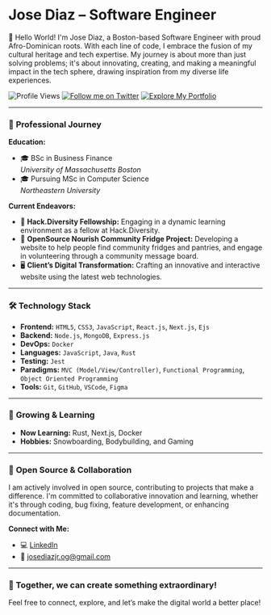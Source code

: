 # **Jose Diaz – Software Engineer**

👋 Hello World! I'm Jose Diaz, a Boston-based Software Engineer with proud Afro-Dominican roots. With each line of code, I embrace the fusion of my cultural heritage and tech expertise. My journey is about more than just solving problems; it's about innovating, creating, and making a meaningful impact in the tech sphere, drawing inspiration from my diverse life experiences.

![Profile Views](https://komarev.com/ghpvc/?username=JoseDiazCodes&color=orange)
[![Follow me on Twitter](https://img.shields.io/twitter/follow/diazjosedev?style=social)](https://twitter.com/diazjosedev)
[![Explore My Portfolio](https://img.shields.io/badge/-Portfolio-black)](https://josediazdev.com)

---

### 💼 **Professional Journey**

**Education:**

- 🎓 BSc in Business Finance  
   _University of Massachusetts Boston_
- 🎓 Pursuing MSc in Computer Science  
   _Northeastern University_

**Current Endeavors:**

- 🔨 **Hack.Diversity Fellowship:** Engaging in a dynamic learning environment as a fellow at Hack.Diversity.
- 🥫 **OpenSource Nourish Community Fridge Project:** Developing a website to help people find community fridges and pantries, and engage in volunteering through a community message board.
- 🖥️ **Client’s Digital Transformation:** Crafting an innovative and interactive website using the latest web technologies.

---

### 🛠 **Technology Stack**

- **Frontend:** `HTML5`, `CSS3`, `JavaScript`, `React.js`, `Next.js`, `Ejs`
- **Backend:** `Node.js`, `MongoDB`, `Express.js`
- **DevOps:** `Docker`
- **Languages:** `JavaScript`, `Java`, `Rust`
- **Testing:** `Jest`
- **Paradigms:** `MVC (Model/View/Controller)`, `Functional Programming`, `Object Oriented Programming`
- **Tools:** `Git`, `GitHub`, `VSCode`, `Figma`

---

### 🌱 **Growing & Learning**

- **Now Learning:** Rust, Next.js, Docker
- **Hobbies:** Snowboarding, Bodybuilding, and Gaming

---

### 🤝 **Open Source & Collaboration**

I am actively involved in open source, contributing to projects that make a difference. I'm committed to collaborative innovation and learning, whether it's through coding, bug fixing, feature development, or enhancing documentation.

**Connect with Me:**

- 💻 [LinkedIn](https://linkedin.com/in/josediazdev)
- 📧 josediazjr.og@gmail.com

---

### 💪 Together, we can create something extraordinary!

Feel free to connect, explore, and let’s make the digital world a better place!
